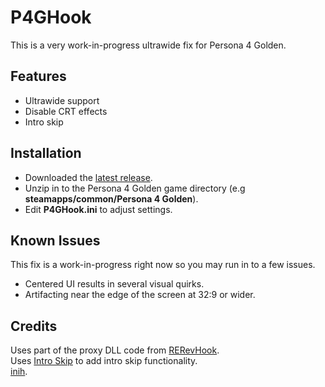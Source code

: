 # P4GHook
This is a very work-in-progress ultrawide fix for Persona 4 Golden. 

## Features
- Ultrawide support
- Disable CRT effects
- Intro skip

## Installation
- Downloaded the [latest release](https://github.com/Lyall/P4GHook/releases).
- Unzip in to the Persona 4 Golden game directory (e.g **steamapps/common/Persona 4 Golden**).
- Edit **P4GHook.ini** to adjust settings.

## Known Issues
This fix is a work-in-progress right now so you may run in to a few issues.
- Centered UI results in several visual quirks.
- Artifacting near the edge of the screen at 32:9 or wider.

## Credits
Uses part of the proxy DLL code from [RERevHook](https://www.nexusmods.com/residentevilrevelations/mods/26). </br>
Uses [Intro Skip](https://github.com/zarroboogs/p4gpc.tinyfixes) to add intro skip functionality. </br>
[inih](https://github.com/jtilly/inih).
